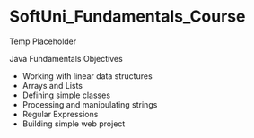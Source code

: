 # SoftUni_Fundamentals_Course
Temp Placeholder

Java Fundamentals Objectives

-	Working with linear data structures
  -	Arrays and Lists
-	Defining simple classes
-	Processing and manipulating strings
-	Regular Expressions
-	Building simple web project






